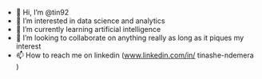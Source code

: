- 👋 Hi, I’m @tin92
- 👀 I’m interested in data science and analytics
- 🌱 I’m currently learning artificial intelligence 
- 💞️ I’m looking to collaborate on anything really as long as it piques my interest
- 📫 How to reach me on linkedin (www.linkedin.com/in/ 
tinashe-ndemera
)

<!---
tin92/tin92 is a ✨ special ✨ repository because its `README.md` (this file) appears on your GitHub profile.
You can click the Preview link to take a look at your changes.
--->
